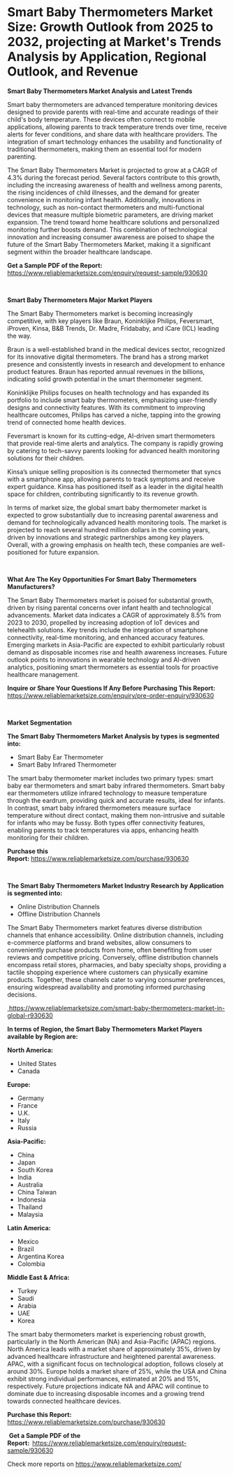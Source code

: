<p><h1>Smart Baby Thermometers Market Size: Growth Outlook from 2025 to 2032, projecting at Market's Trends Analysis by Application, Regional Outlook, and Revenue</h1></p><p><strong>Smart Baby Thermometers Market Analysis and Latest Trends</strong></p>
<p><p>Smart baby thermometers are advanced temperature monitoring devices designed to provide parents with real-time and accurate readings of their child's body temperature. These devices often connect to mobile applications, allowing parents to track temperature trends over time, receive alerts for fever conditions, and share data with healthcare providers. The integration of smart technology enhances the usability and functionality of traditional thermometers, making them an essential tool for modern parenting.</p><p>The Smart Baby Thermometers Market is projected to grow at a CAGR of 4.3% during the forecast period. Several factors contribute to this growth, including the increasing awareness of health and wellness among parents, the rising incidences of child illnesses, and the demand for greater convenience in monitoring infant health. Additionally, innovations in technology, such as non-contact thermometers and multi-functional devices that measure multiple biometric parameters, are driving market expansion. The trend toward home healthcare solutions and personalized monitoring further boosts demand. This combination of technological innovation and increasing consumer awareness are poised to shape the future of the Smart Baby Thermometers Market, making it a significant segment within the broader healthcare landscape.</p></p>
<p><strong>Get a Sample PDF of the Report:&nbsp;</strong> <a href="https://www.reliablemarketsize.com/enquiry/request-sample/930630?utm_campaign=2439&utm_medium=2&utm_source=Github&utm_content=ia&utm_term=21032025&utm_id=smart-baby-thermometers">https://www.reliablemarketsize.com/enquiry/request-sample/930630</a></p>
<p>&nbsp;</p>
<p><strong>Smart Baby Thermometers Major Market Players</strong></p>
<p><p>The Smart Baby Thermometers market is becoming increasingly competitive, with key players like Braun, Koninklijke Philips, Feversmart, iProven, Kinsa, B&B Trends, Dr. Madre, Fridababy, and iCare (ICL) leading the way. </p><p>Braun is a well-established brand in the medical devices sector, recognized for its innovative digital thermometers. The brand has a strong market presence and consistently invests in research and development to enhance product features. Braun has reported annual revenues in the billions, indicating solid growth potential in the smart thermometer segment.</p><p>Koninklijke Philips focuses on health technology and has expanded its portfolio to include smart baby thermometers, emphasizing user-friendly designs and connectivity features. With its commitment to improving healthcare outcomes, Philips has carved a niche, tapping into the growing trend of connected home health devices.</p><p>Feversmart is known for its cutting-edge, AI-driven smart thermometers that provide real-time alerts and analytics. The company is rapidly growing by catering to tech-savvy parents looking for advanced health monitoring solutions for their children.</p><p>Kinsa’s unique selling proposition is its connected thermometer that syncs with a smartphone app, allowing parents to track symptoms and receive expert guidance. Kinsa has positioned itself as a leader in the digital health space for children, contributing significantly to its revenue growth.</p><p>In terms of market size, the global smart baby thermometer market is expected to grow substantially due to increasing parental awareness and demand for technologically advanced health monitoring tools. The market is projected to reach several hundred million dollars in the coming years, driven by innovations and strategic partnerships among key players. Overall, with a growing emphasis on health tech, these companies are well-positioned for future expansion.</p></p>
<p>&nbsp;</p>
<p><strong>What Are The Key Opportunities For Smart Baby Thermometers Manufacturers?</strong></p>
<p><p>The Smart Baby Thermometers market is poised for substantial growth, driven by rising parental concerns over infant health and technological advancements. Market data indicates a CAGR of approximately 8.5% from 2023 to 2030, propelled by increasing adoption of IoT devices and telehealth solutions. Key trends include the integration of smartphone connectivity, real-time monitoring, and enhanced accuracy features. Emerging markets in Asia-Pacific are expected to exhibit particularly robust demand as disposable incomes rise and health awareness increases. Future outlook points to innovations in wearable technology and AI-driven analytics, positioning smart thermometers as essential tools for proactive healthcare management.</p></p>
<p><strong>Inquire or Share Your Questions If Any Before Purchasing This Report:</strong> <a href="https://www.reliablemarketsize.com/enquiry/pre-order-enquiry/930630?utm_campaign=2439&utm_medium=2&utm_source=Github&utm_content=ia&utm_term=21032025&utm_id=smart-baby-thermometers">https://www.reliablemarketsize.com/enquiry/pre-order-enquiry/930630</a></p>
<p>&nbsp;</p>
<p><strong>Market Segmentation</strong></p>
<p><strong>The Smart Baby Thermometers Market Analysis by types is segmented into:</strong></p>
<p><ul><li>Smart Baby Ear Thermometer</li><li>Smart Baby Infrared Thermometer</li></ul></p>
<p><p>The smart baby thermometer market includes two primary types: smart baby ear thermometers and smart baby infrared thermometers. Smart baby ear thermometers utilize infrared technology to measure temperature through the eardrum, providing quick and accurate results, ideal for infants. In contrast, smart baby infrared thermometers measure surface temperature without direct contact, making them non-intrusive and suitable for infants who may be fussy. Both types offer connectivity features, enabling parents to track temperatures via apps, enhancing health monitoring for their children.</p></p>
<p><strong>Purchase this Report:&nbsp;</strong><a href="https://www.reliablemarketsize.com/purchase/930630?utm_campaign=2439&utm_medium=2&utm_source=Github&utm_content=ia&utm_term=21032025&utm_id=smart-baby-thermometers">https://www.reliablemarketsize.com/purchase/930630</a></p>
<p>&nbsp;</p>
<p><strong>The Smart Baby Thermometers Market Industry Research by Application is segmented into:</strong></p>
<p><ul><li>Online Distribution Channels</li><li>Offline Distribution Channels</li></ul></p>
<p><p>The Smart Baby Thermometers market features diverse distribution channels that enhance accessibility. Online distribution channels, including e-commerce platforms and brand websites, allow consumers to conveniently purchase products from home, often benefiting from user reviews and competitive pricing. Conversely, offline distribution channels encompass retail stores, pharmacies, and baby specialty shops, providing a tactile shopping experience where customers can physically examine products. Together, these channels cater to varying consumer preferences, ensuring widespread availability and promoting informed purchasing decisions.</p></p>
<p><a href="https://www.reliablemarketsize.com/smart-baby-thermometers-market-in-global-r930630?utm_campaign=2439&utm_medium=2&utm_source=Github&utm_content=ia&utm_term=21032025&utm_id=smart-baby-thermometers">&nbsp;https://www.reliablemarketsize.com/smart-baby-thermometers-market-in-global-r930630</a></p>
<p><strong>In terms of Region, the Smart Baby Thermometers Market Players available by Region are:</strong></p>
<p>
    <p> <strong> North America: </strong>
        <ul>
            <li>United States</li>
            <li>Canada</li>
        </ul>
        </p> 
    <p> <strong> Europe: </strong>
        <ul>
            <li>Germany</li>
            <li>France</li>
            <li>U.K.</li>
            <li>Italy</li>
            <li>Russia</li>
        </ul>
        </p> 
    <p> <strong> Asia-Pacific: </strong>
        <ul>
            <li>China</li>
            <li>Japan</li>
            <li>South Korea</li>
            <li>India</li>
            <li>Australia</li>
            <li>China Taiwan</li>
            <li>Indonesia</li>
            <li>Thailand</li>
            <li>Malaysia</li>
        </ul>
        </p> 
    <p> <strong> Latin America: </strong>
        <ul>
            <li>Mexico</li>
            <li>Brazil</li>
            <li>Argentina Korea</li>
            <li>Colombia</li>
        </ul>
        </p> 
    <p> <strong> Middle East & Africa: </strong>
        <ul>
            <li>Turkey</li>
            <li>Saudi</li>
            <li>Arabia</li>
            <li>UAE</li>
            <li>Korea</li>
        </ul>
    </p>
    </p>
<p><p>The smart baby thermometers market is experiencing robust growth, particularly in the North American (NA) and Asia-Pacific (APAC) regions. North America leads with a market share of approximately 35%, driven by advanced healthcare infrastructure and heightened parental awareness. APAC, with a significant focus on technological adoption, follows closely at around 30%. Europe holds a market share of 25%, while the USA and China exhibit strong individual performances, estimated at 20% and 15%, respectively. Future projections indicate NA and APAC will continue to dominate due to increasing disposable incomes and a growing trend towards connected healthcare devices.</p></p>
<p><strong>Purchase this Report: </strong><a href="https://www.reliablemarketsize.com/purchase/930630?utm_campaign=2439&utm_medium=2&utm_source=Github&utm_content=ia&utm_term=21032025&utm_id=smart-baby-thermometers">https://www.reliablemarketsize.com/purchase/930630</a></p>
<p>&nbsp;<strong>Get a Sample PDF of the Report:&nbsp;&nbsp;</strong><a href="https://www.reliablemarketsize.com/enquiry/request-sample/930630?utm_campaign=2439&utm_medium=2&utm_source=Github&utm_content=ia&utm_term=21032025&utm_id=smart-baby-thermometers">https://www.reliablemarketsize.com/enquiry/request-sample/930630</a></p>
<p><strong></strong></p>
<p>Check more reports on <a href="https://www.reliablemarketsize.com/?utm_campaign=2439&utm_medium=2&utm_source=Github&utm_content=ia&utm_term=21032025&utm_id=smart-baby-thermometers">https://www.reliablemarketsize.com/</a></p>